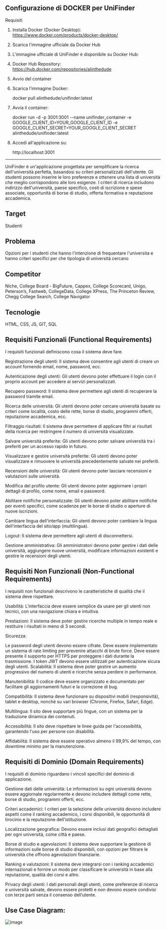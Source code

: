 **Configurazione di DOCKER per UniFinder**
---------------------------------------------------------------------------------------------------------------------------------------


Requisiti

1. Installa Docker (Docker Desktop): https://www.docker.com/products/docker-desktop/

2. Scarica l'immagine ufficiale da Docker Hub

3. L'immagine ufficiale di UniFinder è disponibile su Docker Hub:

4. Docker Hub Repository: https://hub.docker.com/repositories/alinthedude

5. Avvio del container

6. Scarica l'immagine Docker:
   
   docker pull alinthedude/unifinder:latest
   

8. Avvia il container:
   
   docker run -d -p 3001:3001 --name unifinder_container -e GOOGLE_CLIENT_ID=YOUR_GOOGLE_CLIENT_ID -e GOOGLE_CLIENT_SECRET=YOUR_GOOGLE_CLIENT_SECRET alinthedude/unifinder:latest
   

8. Accedi all'applicazione su:
   
   http://localhost:3001








---------------------------------------------------------------------------------------------------------------------------------------


UniFinder è un'applicazione progettata per semplificare la ricerca dell'università perfetta, basandosi su criteri personalizzati dell'utente. Gli studenti possono inserire le loro preferenze e ottenere una lista di università che meglio corrispondono alle loro esigenze. I criteri di ricerca includono indirizzo dell'università, paese specifico, costi di iscrizione e spese associate, opportunità di borse di studio, offerta formativa e reputazione accademica.

**Target**
---------------------------------------------------------------------------------------------------------------------------------------
Studenti

**Problema**
---------------------------------------------------------------------------------------------------------------------------------------
Opzioni per i studenti che hanno l'intenzione di frequentare l'universita e hanno criteri specifici per che tipologia di università cercano

**Competitor**
---------------------------------------------------------------------------------------------------------------------------------------
Niche, College Board - BigFuture, Cappex, College Scorecard, Unigo, Peterson’s, Fastweb, CollegeData, College XPress, The Princeton Review, Chegg College Search, College Navigator

**Tecnologie**
---------------------------------------------------------------------------------------------------------------------------------------
HTML, CSS, JS, GIT, SQL


**Requisiti Funzionali (Functional Requirements)**
---------------------------------------------------------------------------------------------------------------------------------------
I requisiti funzionali definiscono cosa il sistema deve fare.

Registrazione degli utenti: Il sistema deve consentire agli utenti di creare un account fornendo email, nome, password, ecc.

Autenticazione degli utenti: Gli utenti devono poter effettuare il login con il proprio account per accedere ai servizi personalizzati.

Recupero password: Il sistema deve permettere agli utenti di recuperare la password tramite email.

Ricerca delle università: Gli utenti devono poter cercare università basate su criteri come località, costo delle rette, borse di studio, programmi offerti, reputazione accademica, ecc.

Filtraggio risultati: Il sistema deve permettere di applicare filtri ai risultati della ricerca per restringere il numero di università visualizzate.

Salvare università preferite: Gli utenti devono poter salvare università tra i preferiti per un accesso rapido in futuro.

Visualizzare e gestire università preferite: Gli utenti devono poter visualizzare e rimuovere le università precedentemente salvate nei preferiti.

Recensioni delle università: Gli utenti devono poter lasciare recensioni e valutazioni sulle università.

Modifica del profilo utente: Gli utenti devono poter aggiornare i propri dettagli di profilo, come nome, email e password.

Abilitare notifiche personalizzate: Gli utenti devono poter abilitare notifiche per eventi specifici, come scadenze per le borse di studio o aperture di nuove iscrizioni.

Cambiare lingua dell'interfaccia: Gli utenti devono poter cambiare la lingua dell'interfaccia del sito/app (multilingua).

Logout: Il sistema deve permettere agli utenti di disconnettersi.

Gestione amministrativa: Gli amministratori devono poter gestire i dati delle università, aggiungere nuove università, modificare informazioni esistenti e gestire le recensioni degli utenti.


**Requisiti Non Funzionali (Non-Functional Requirements)**
---------------------------------------------------------------------------------------------------------------------------------------

I requisiti non funzionali descrivono le caratteristiche di qualità che il sistema deve rispettare.

Usabilità: L’interfaccia deve essere semplice da usare per gli utenti non tecnici, con una navigazione chiara e intuitiva.

Prestazioni: Il sistema deve poter gestire ricerche multiple in tempo reale e restituire i risultati in meno di 3 secondi.

Sicurezza:

Le password degli utenti devono essere cifrate.
Deve essere implementato un sistema di rate limiting per prevenire attacchi di brute force.
Deve essere presente il supporto per HTTPS per proteggere i dati durante la trasmissione.
I token JWT devono essere utilizzati per autenticazione sicura degli utenti.
Scalabilità: Il sistema deve poter gestire un aumento progressivo del numero di utenti e ricerche senza perdere in performance.

Manutenibilità: Il codice deve essere organizzato e documentato per facilitare gli aggiornamenti futuri e la correzione di bug.

Compatibilità: Il sistema deve funzionare su dispositivi mobili (responsività), tablet e desktop, nonché su vari browser (Chrome, Firefox, Safari, Edge).

Multilingua: Il sito deve supportare più lingue, con un sistema per la traduzione dinamica dei contenuti.

Accessibilità: Il sito deve rispettare le linee guida per l'accessibilità, garantendo l'uso per persone con disabilità.

Affidabilità: Il sistema deve essere operativo almeno il 99,9% del tempo, con downtime minimo per la manutenzione.

**Requisiti di Dominio (Domain Requirements)**
---------------------------------------------------------------------------------------------------------------------------------------

I requisiti di dominio riguardano i vincoli specifici del dominio di applicazione.

Gestione dati delle università: Le informazioni su ogni università devono essere aggiornate regolarmente e devono includere dettagli come rette, borse di studio, programmi offerti, ecc.

Criteri accademici: I criteri per la selezione delle università devono includere aspetti come il ranking accademico, i corsi disponibili, le opportunità di tirocinio e la reputazione dell’istituzione.

Localizzazione geografica: Devono essere inclusi dati geografici dettagliati per ogni università, come città e paese.

Borse di studio e agevolazioni: Il sistema deve supportare la gestione di informazioni sulle borse di studio disponibili, con opzioni per filtrare le università che offrono agevolazioni finanziarie.

Ranking e valutazioni: Il sistema deve integrarsi con i ranking accademici internazionali e fornire un modo per classificare le università in base alla reputazione, qualità dei corsi e altro.

Privacy degli utenti: I dati personali degli utenti, come preferenze di ricerca e università salvate, devono essere protetti e non devono essere condivisi con terze parti senza il consenso dell’utente.



**Use Case Diagram:**
--------------------------------------------------------------------------------------------------------
![image](https://github.com/user-attachments/assets/3776a3af-d922-4c7a-b633-4f68551eeeec)


